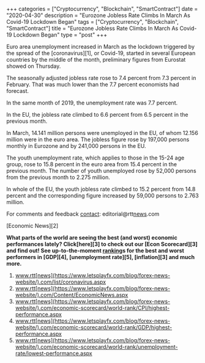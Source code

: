 +++
categories = ["Cryptocurrency", "Blockchain", "SmartContract"]
date = "2020-04-30"
description = "Eurozone Jobless Rate Climbs In March As Covid-19 Lockdown Began"
tags = ["Cryptocurrency", "Blockchain", "SmartContract"]
title = "Eurozone Jobless Rate Climbs In March As Covid-19 Lockdown Began"
type = "post"
+++

Euro area unemployment increased in March as the lockdown triggered by
the spread of the [coronavirus][1], or Covid-19, started in several
European countries by the middle of the month, preliminary figures from
Eurostat showed on Thursday.  
  
The seasonally adjusted jobless rate rose to 7.4 percent from 7.3
percent in February. That was much lower than the 7.7 percent economists
had forecast.  
  
In the same month of 2019, the unemployment rate was 7.7 percent.  
  
In the EU, the jobless rate climbed to 6.6 percent from 6.5 percent in
the previous month.  
  
In March, 14.141 million persons were unemployed in the EU, of whom
12.156 million were in the euro area. The jobless figure rose by 197,000
persons monthly in Eurozone and by 241,000 persons in the EU.  
  
The youth unemployment rate, which applies to those in the 15-24 age
group, rose to 15.8 percent in the euro area from 15.4 percent in the
previous month. The number of youth unemployed rose by 52,000 persons
from the previous month to 2.275 million.  
  
In whole of the EU, the youth jobless rate climbed to 15.2 percent from
14.8 percent and the corresponding figure increased by 59,000 persons to
2.763 million.

For comments and feedback [contact](https://www.playgroundfx.com/contact/): editorial@rtt[news](https://www.letsplayfx.com/blog/forex-news-website/).com

[Economic News][2]

 **What parts of the world are seeing the best (and worst) economic
performances lately? Click[here][3] to check out our [Econ Scorecard][3]
and find out! See up-to-the-moment [ranking](https://www.playgroundfx.com/blog/crypto-exchange-ranking/)s for the best and worst
performers in [GDP][4], [unemployment rate][5], [inflation][3] and much
more.**

   1. www.rtt[news](https://www.letsplayfx.com/blog/forex-news-website/).com/list/coronavirus.aspx
   2. www.rtt[news](https://www.letsplayfx.com/blog/forex-news-website/).com/Content/EconomicNews.aspx
   3. www.rtt[news](https://www.letsplayfx.com/blog/forex-news-website/).com/economic-scorecard/world-rank/CPI/highest-performance.aspx
   4. www.rtt[news](https://www.letsplayfx.com/blog/forex-news-website/).com/economic-scorecard/world-rank/GDP/highest-performance.aspx
   5. www.rtt[news](https://www.letsplayfx.com/blog/forex-news-website/).com/economic-scorecard/world-rank/unemployment-rate/lowest-performance.aspx